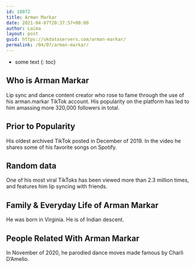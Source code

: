 ```yaml
---
id: 18072
title: Arman Markar
date: 2021-04-07T20:37:57+00:00
author: Laima
layout: post
guid: https://ukdataservers.com/arman-markar/
permalink: /04/07/arman-markar/
---
```


* some text
{: toc}


## Who is Arman Markar
                  
                  
                  
Lip sync and dance content creator who rose to fame through the use of his arman.markar TikTok account. His popularity on the platform has led to him amassing more 320,000 followers in total.
                  
              
            
              
            
                
                
                
## Prior to Popularity
                  
                  
                  
His oldest archived TikTok posted in December of 2019. In the video he shares some of his favorite songs on Spotify.
                  
              
            
              
            
                
                
                
## Random data
                  
                  
                  
One of his most viral TikToks has been viewed more than 2.3 million times, and features him lip syncing with friends.
                  
              
            
              
            
                
                
                
## Family & Everyday Life of Arman Markar
                  
                  
                  
He was born in Virginia. He is of Indian descent.
                  
              
            
              
            
                
                
                
## People Related With Arman Markar
                  
                  
                  
In November of 2020, he parodied dance moves made famous by Charli D&#8217;Amelio.
                  
              
            
              
            
                
              
            
              
              
            
            
              
            
          
          
          